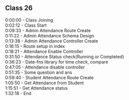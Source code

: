 ## Class 26 

0:00:00 - Class Joining  
0:02:12 - Class Start  
0:09:33 - Admin Attendance Route Create  
0:11:22 - Admin Attendance Schema Design  
0:13:38 - Admin Attendance Controller Create  
0:16:15 - Route setup in index  
0:18:21 - Attendance Enable Controller  
0:31:50 - Attendance Status check(Running or Completed)  
0:36:23 - Date-fns library for time check, compare  
0:47:05 - Attendance disable controller  
0:51:35 - Some question and ans  
0:59:40 - Student Attendance Route Create  
1:05:50 - Get Attendance from Student  
1:15:51 - Get Attendance status  
1:32:18 - End
